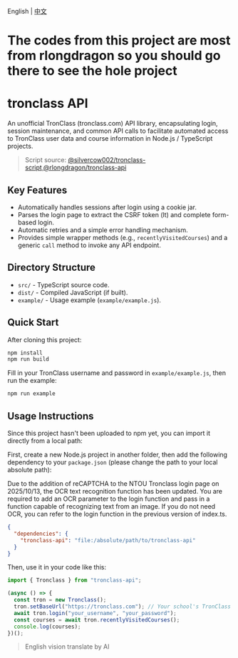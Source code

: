 English | [中文](./README_zh-tw.md)
# The codes from this project are most from rlongdragon so you should go there to see the hole project
# tronclass API

An unofficial TronClass (tronclass.com) API library, encapsulating login, session maintenance, and common API calls to facilitate automated access to TronClass user data and course information in Node.js / TypeScript projects.
> Script source: [@silvercow002/tronclass-script](https://github.com/silvercow002/tronclass-script),[@rlongdragon/tronclass-api](https://github.com/rlongdragon/tronclass-api)

## Key Features

- Automatically handles sessions after login using a cookie jar.
- Parses the login page to extract the CSRF token (lt) and complete form-based login.
- Automatic retries and a simple error handling mechanism.
- Provides simple wrapper methods (e.g., `recentlyVisitedCourses`) and a generic `call` method to invoke any API endpoint.

## Directory Structure

- `src/` - TypeScript source code.
- `dist/` - Compiled JavaScript (if built).
- `example/` - Usage example (`example/example.js`).

## Quick Start

After cloning this project:
```bash
npm install
npm run build
```

Fill in your TronClass username and password in `example/example.js`, then run the example:
```bash
npm run example
```

## Usage Instructions
Since this project hasn't been uploaded to npm yet, you can import it directly from a local path:

First, create a new Node.js project in another folder, then add the following dependency to your `package.json` (please change the path to your local absolute path):

Due to the addition of reCAPTCHA to the NTOU Tronclass login page on 2025/10/13, the OCR text recognition function has been updated.
You are required to add an OCR parameter to the login function and pass in a function capable of recognizing text from an image.
If you do not need OCR, you can refer to the login function in the previous version of index.ts.

```json
{
  "dependencies": {
    "tronclass-api": "file:/absolute/path/to/tronclass-api"
  } 
}
```

Then, use it in your code like this:

```javascript
import { Tronclass } from "tronclass-api";

(async () => {
  const tron = new Tronclass();
  tron.setBaseUrl("https://tronclass.com"); // Your school's TronClass URL
  await tron.login("your_username", "your_password");
  const courses = await tron.recentlyVisitedCourses();
  console.log(courses);
})();
```
> English vision translate by AI

